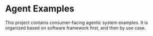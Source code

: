 # Agent Examples

This project contains consumer-facing agentic system examples. It is organized based on software framework first, and then by use case.